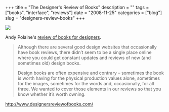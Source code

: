 +++
title = "The Designer's Review of Books"
description = ""
tags = ["books", "interface", "reviews"]
date = "2008-11-25"
categories = ["blog"]
slug = "designers-review-books"
+++



  <div class="notebook-screenshot"><a href="http://www.designersreviewofbooks.com/"><img src="//media.konigi.com/notebook/designers-review-books.jpg" class="notebook-image" /></a></div><p>Andy Polaine's <a href="http://www.designersreviewofbooks.com/">review of books for designers</a>.</p>
<blockquote><p>Although there are several good design websites that occasionally have book reviews, there didn’t seem to be a single place online where you could get constant updates and reviews of new (and sometimes old) design books.</p>
<p>Design books are often expensive and contrary – sometimes the book is worth having for the physical production values alone, sometimes for the images, sometimes for the words and, occasionally, for all three. We wanted to cover those elements in our reviews so that you know whether it’s worth owning.</p></blockquote>
    
  <a href="http://www.designersreviewofbooks.com/">http://www.designersreviewofbooks.com/</a>
